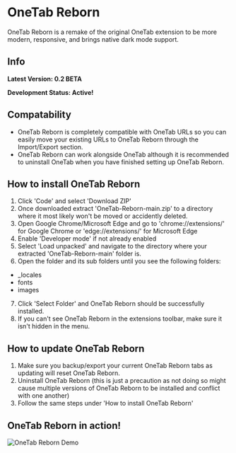 # OneTab Reborn
OneTab Reborn is a remake of the original OneTab extension to be more modern, responsive, and brings native dark mode support.

## Info
**Latest Version: 0.2 BETA**

**Development Status: Active!**

## Compatability
- OneTab Reborn is completely compatible with OneTab URLs so you can easily move your existing URLs to OneTab Reborn through the Import/Export section.
- OneTab Reborn can work alongside OneTab although it is recommended to uninstall OneTab when you have finished setting up OneTab Reborn.

## How to install OneTab Reborn
1. Click 'Code' and select 'Download ZIP'
2. Once downloaded extract 'OneTab-Reborn-main.zip' to a directory where it most likely won't be moved or accidently deleted.
3. Open Google Chrome/Microsoft Edge and go to 'chrome://extensions/' for Google Chrome or 'edge://extensions/' for Microsoft Edge
4. Enable 'Developer mode' if not already enabled
5. Select 'Load unpacked' and navigate to the directory where your extracted 'OneTab-Reborn-main' folder is.
6. Open the folder and its sub folders until you see the following folders:
- _locales
- fonts
- images
7. Click 'Select Folder' and OneTab Reborn should be successfully installed.
8. If you can't see OneTab Reborn in the extensions toolbar, make sure it isn't hidden in the menu.

## How to update OneTab Reborn
1. Make sure you backup/export your current OneTab Reborn tabs as updating will reset OneTab Reborn.
2. Uninstall OneTab Reborn (this is just a precaution as not doing so might cause multiple versions of OneTab Reborn to be installed and conflict with one another)
3. Follow the same steps under 'How to install OneTab Reborn'

## OneTab Reborn in action!
![OneTab Reborn Demo](https://user-images.githubusercontent.com/29596317/162678626-48d2667c-a29d-44d5-af43-9aea9ac52f88.gif)

